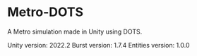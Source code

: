 # Metro-DOTS
A Metro simulation made in Unity using DOTS.

Unity version:     2022.2
Burst version:     1.7.4
Entities version:  1.0.0 
